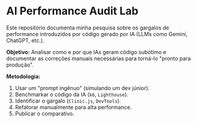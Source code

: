 # AI Performance Audit Lab

Este repositório documenta minha pesquisa sobre os gargalos de performance introduzidos por código gerado por IA (LLMs como Gemini, ChatGPT, etc.).

**Objetivo:** Analisar como e por que IAs geram código subótimo e documentar as correções manuais necessárias para torná-lo "pronto para produção".

**Metodologia:**
1.  Usar um "prompt ingênuo" (simulando um dev júnior).
2.  Benchmarkar o código da IA (`k6`, `Lighthouse`).
3.  Identificar o gargalo (`Clinic.js`, `DevTools`).
4.  Refatorar manualmente para alta performance.
5.  Publicar o comparativo.